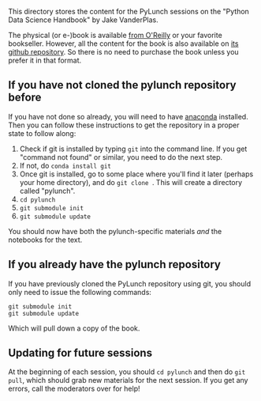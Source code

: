 This directory stores the content for the PyLunch sessions on the "Python Data Science Handbook" by Jake VanderPlas.

The physical (or e-)book is available [from O'Reilly](http://shop.oreilly.com/product/0636920034919.do) or your favorite bookseller.  However, all the content for the book is also available on [its github repository](https://github.com/jakevdp/PythonDataScienceHandbook).  So there is no need to purchase the book unless you prefer it in that format.

## If you have not cloned the pylunch repository before

If you have not done so already, you will need to have [anaconda]() installed.  Then you can follow these instructions to get the repository in a proper state to follow along:

1. Check if git is installed by typing ``git`` into the command line.  If you get "command not found" or similar, you need to do the next step.
2. If not, do ``conda install git``
3. Once git is installed, go to some place where you'll find it later (perhaps your home directory), and do ``git clone ``.  This will create a directory called "pylunch".
4. ``cd pylunch``
5. ``git submodule init``
6. ``git submodule update``

You should now have both the pylunch-specific materials *and* the notebooks for the text.


## If you already have the pylunch repository

If you have previously cloned the PyLunch repository using git, you should only need to issue the following commands:

```
git submodule init
git submodule update
```

Which will pull down a copy of the book.


## Updating for future sessions

At the beginning of each session, you should ``cd pylunch`` and then do ``git pull``, which should grab new materials for the next session.  If you get any errors, call the moderators over for help!
